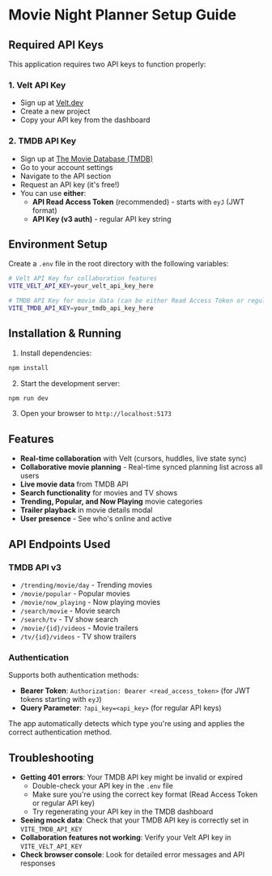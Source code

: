# Movie Night Planner Setup Guide

## Required API Keys

This application requires two API keys to function properly:

### 1. Velt API Key
- Sign up at [Velt.dev](https://velt.dev)
- Create a new project
- Copy your API key from the dashboard

### 2. TMDB API Key
- Sign up at [The Movie Database (TMDB)](https://www.themoviedb.org/)
- Go to your account settings
- Navigate to the API section
- Request an API key (it's free!)
- You can use **either**:
  - **API Read Access Token** (recommended) - starts with `eyJ` (JWT format)
  - **API Key (v3 auth)** - regular API key string

## Environment Setup

Create a `.env` file in the root directory with the following variables:

```bash
# Velt API Key for collaboration features
VITE_VELT_API_KEY=your_velt_api_key_here

# TMDB API Key for movie data (can be either Read Access Token or regular API key)
VITE_TMDB_API_KEY=your_tmdb_api_key_here
```

## Installation & Running

1. Install dependencies:
```bash
npm install
```

2. Start the development server:
```bash
npm run dev
```

3. Open your browser to `http://localhost:5173`

## Features

- **Real-time collaboration** with Velt (cursors, huddles, live state sync)
- **Collaborative movie planning** - Real-time synced planning list across all users
- **Live movie data** from TMDB API
- **Search functionality** for movies and TV shows
- **Trending, Popular, and Now Playing** movie categories
- **Trailer playback** in movie details modal
- **User presence** - See who's online and active

## API Endpoints Used

### TMDB API v3
- `/trending/movie/day` - Trending movies
- `/movie/popular` - Popular movies  
- `/movie/now_playing` - Now playing movies
- `/search/movie` - Movie search
- `/search/tv` - TV show search
- `/movie/{id}/videos` - Movie trailers
- `/tv/{id}/videos` - TV show trailers

### Authentication
Supports both authentication methods:
- **Bearer Token**: `Authorization: Bearer <read_access_token>` (for JWT tokens starting with `eyJ`)
- **Query Parameter**: `?api_key=<api_key>` (for regular API keys)

The app automatically detects which type you're using and applies the correct authentication method.

## Troubleshooting

- **Getting 401 errors**: Your TMDB API key might be invalid or expired
  - Double-check your API key in the `.env` file
  - Make sure you're using the correct key format (Read Access Token or regular API key)
  - Try regenerating your API key in the TMDB dashboard
- **Seeing mock data**: Check that your TMDB API key is correctly set in `VITE_TMDB_API_KEY`
- **Collaboration features not working**: Verify your Velt API key in `VITE_VELT_API_KEY`
- **Check browser console**: Look for detailed error messages and API responses 